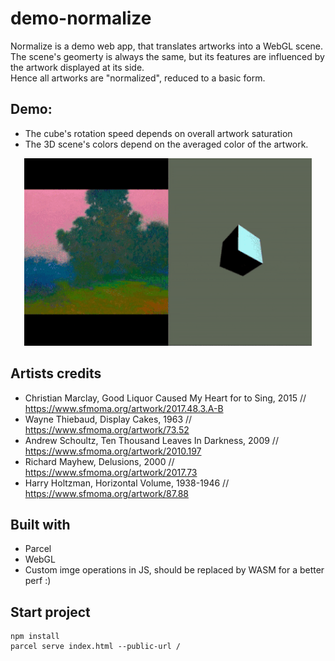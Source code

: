 # demo-normalize 

Normalize is a demo web app, that translates artworks into a WebGL scene.  
The scene's geomerty is always the same, but its features are influenced by the artwork displayed at its side.  
Hence all artworks are "normalized", reduced to a basic form.

## Demo:  

* The cube's rotation speed depends on overall artwork saturation 
* The 3D scene's colors depend on the averaged color of the artwork.  

<p align="center">
<img width="460" height="300" src="https://raw.githubusercontent.com/maudnals/demo-normalize/49012eecbb96275fca056bcb259be0e034c34813/doc/demo.gif">
</p>




## Artists credits 

* Christian Marclay, Good Liquor Caused My Heart for to Sing, 2015 // https://www.sfmoma.org/artwork/2017.48.3.A-B
* Wayne Thiebaud, Display Cakes, 1963 // https://www.sfmoma.org/artwork/73.52
* Andrew Schoultz, Ten Thousand Leaves In Darkness, 2009 // https://www.sfmoma.org/artwork/2010.197
* Richard Mayhew, Delusions, 2000 // https://www.sfmoma.org/artwork/2017.73
* Harry Holtzman, Horizontal Volume, 1938-1946 // https://www.sfmoma.org/artwork/87.88

## Built with  
* Parcel
* WebGL 
* Custom imge operations in JS, should be replaced by WASM for a better perf :)

## Start project 

```
npm install
parcel serve index.html --public-url /
```
